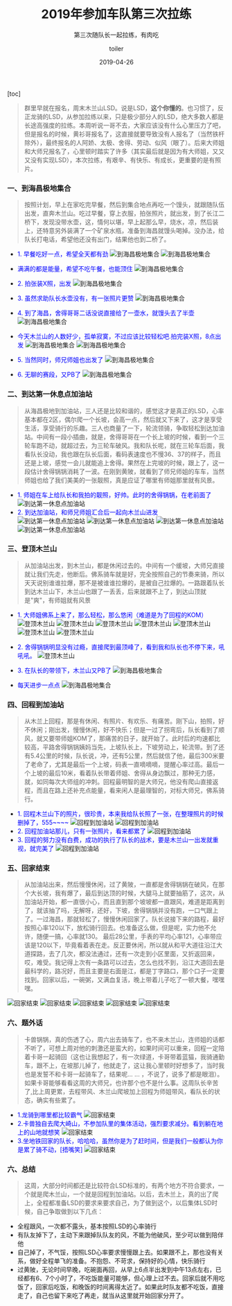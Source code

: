 ﻿---
layout:     post
title:         2019年参加车队第三次拉练
subtitle:   第三次随队长一起拉练，有肉吃
date:       2019-04-26
author:     toiler
header-img: img/bike-img/20190420/9999.jpg
catalog: true
tags:
    - 休闲
    - 骑行活动
---
[toc]
> 群里早就在报名，周末木兰山LSD。说是LSD，**这个你懂的**。也习惯了，反正龙骑的LSD，从参加拉练以来，只是极少部分人的LSD，绝大多数人都是长途高强度的拉练。本周听说一哥不去，大家应该没有什么心里压力了吧，但是报名的时候，黄衫哥报名了，这直接就要导致没有人报名了（当然铁杆除外），最终报名的人阿娇、太极、舍得、劳动、似风（眼了）。后来大师姐和大师兄报名了，心里顿时踏实了许多（其实最后就是因为有大师姐，又又又没有实现LSD），本次拉练，有艰辛、有快乐、有成长，更重要的是有照片。

### 一、到海昌极地集合
> 按照计划，早上在家吃完早餐，然后到集合地点再吃一个馒头，就跟随队伍出发，直奔木兰山。吃过早餐，穿上衣服，拍张照片，就出发，到了长江二桥下，发现没带水壶，这，情何以堪，早上起那么早，烧水，凉，然后装上，还特意另外装满了一个矿泉水瓶，准备到海昌就馒头喝掉。没办法，给队长打电话，希望他还没有出门，结果他也到二桥了。

- <font color='#0000FF'>1. 早餐吃好一点，希望全天都有劲</font>
![到海昌极地集合](https://laodongrenmin.github.io/img/bike-img/20190420/0000.jpg)
![到海昌极地集合](https://laodongrenmin.github.io/img/bike-img/20190420/0001.jpg)
- <font color='#0000FF'>满满的都是能量，希望不吃午餐，也能顶住</font>
![到海昌极地集合](https://laodongrenmin.github.io/img/bike-img/20190420/0002.jpg)
- <font color='#0000FF'>2. 拍张装X照，出发</font>
![到海昌极地集合](https://laodongrenmin.github.io/img/bike-img/20190420/0003.jpg)
- <font color='#0000FF'>3. 虽然求助队长水壶没有，有一张照片更赞</font>
![到海昌极地集合](https://laodongrenmin.github.io/img/bike-img/20190420/0027.jpg)
- <font color='#0000FF'>4. 到了海昌，舍得哥哥二话没说直接给了一壶水，就馒头去了半壶</font>
![到海昌极地集合](https://laodongrenmin.github.io/img/bike-img/20190420/0026.jpg)
- <font color='#0000FF'>今天木兰山的人数好少，孤单寂寞，不过应该比较轻松吧.拍完装X照，8点出发</font>
![到海昌极地集合](https://laodongrenmin.github.io/img/bike-img/20190420/0004.jpg)
![到海昌极地集合](https://laodongrenmin.github.io/img/bike-img/20190420/0005.jpg)
- <font color='#0000FF'>5. 当然同时，师兄师姐也出发了</font>
![到海昌极地集合](https://laodongrenmin.github.io/img/bike-img/20190420/0028.jpg)

- <font color='#0000FF'>6. 无聊的赛段，又PB了</font>
![到海昌极地集合](https://laodongrenmin.github.io/img/bike-img/20190420/0037.jpg)

### 二、到达第一休息点加油站
> 从海昌极地到加油站，三人还是比较和谐的，感觉这才是真正的LSD，心率基本都在2区，偶尔爬一个长坡，会高一点，然后就又下来了，这才是享受生活，享受骑行的乐趣。三人也商量了一下，轮流领骑，争取轻松到达加油站。中间有一段小插曲，就是，舍得哥哥在一个长上坡的时候，看到一个三轮车跑不动，就超过去，为三轮车破风。我和队长呢，就在三轮车后面，我看队长没动，我也跟在队长后面，看码表速度也不慢36、37的样子，而且还是上坡，感觉一会儿就能追上舍得。果然在上完坡的时候，跟上了，这一段估计舍得锅锅消耗了一波。在刚到黄陂，就看到了师兄师姐的车车，当然师姐也给了我们美美的一张靓照，真是应证了哪里有师姐那里就有风景。

- <font color='#0000FF'>1. 师姐在车上给队长和我拍的靓照，好帅。此时的舍得锅锅，在老前面了</font>
![到达第一休息点加油站](https://laodongrenmin.github.io/img/bike-img/20190420/0025.jpg)
- <font color='#0000FF'>2. 到达加油站，和师兄师姐汇合后一起向木兰山进发</font>
![到达第一休息点加油站](https://laodongrenmin.github.io/img/bike-img/20190420/0006.jpg)
![到达第一休息点加油站](https://laodongrenmin.github.io/img/bike-img/20190420/0007.jpg)
![到达第一休息点加油站](https://laodongrenmin.github.io/img/bike-img/20190420/0019.jpg)
![到达第一休息点加油站](https://laodongrenmin.github.io/img/bike-img/20190420/0016.jpg)

### 三、登顶木兰山
> 从加油站出发，到木兰山，都是休闲过去的。中间有一个缓坡，大师兄直接就让我们先走，他断后。佛系骑车就是好，完全按照自己的节奏来骑，所以天天说别谁谁拉爆，那不是被谁谁拉爆的，是被自己拉爆的。一路跟着队长到达木兰山下，木兰山也跟了一丢丢，后来就跟不上了，到达山顶就是"爽"，有师姐就有风景

- <font color='#0000FF'>1. 大师姐佛系上来了，那么轻松，那么悠闲（难道是为了回程的KOM）</font>
![登顶木兰山](https://laodongrenmin.github.io/img/bike-img/20190420/0033.jpg)
![登顶木兰山](https://laodongrenmin.github.io/img/bike-img/20190420/0034.jpg)
![登顶木兰山](https://laodongrenmin.github.io/img/bike-img/20190420/0008.jpg)
![登顶木兰山](https://laodongrenmin.github.io/img/bike-img/20190420/0029.jpg)
![登顶木兰山](https://laodongrenmin.github.io/img/bike-img/20190420/0031.jpg)
![登顶木兰山](https://laodongrenmin.github.io/img/bike-img/20190420/0032.jpg)
![登顶木兰山](https://laodongrenmin.github.io/img/bike-img/20190420/0030.jpg)
- <font color='#0000FF'>2. 舍得锅锅明显没有过瘾，直接爬到最顶峰了，看到我和队长也不停下来，吼吼吼。</font>
![登顶木兰山](https://laodongrenmin.github.io/img/bike-img/20190420/0024.jpg)

- <font color='#0000FF'>3. 在队长的带领下，木兰山又PB了</font>
![到海昌极地集合](https://laodongrenmin.github.io/img/bike-img/20190420/0038.jpg)
- <font color='#0000FF'>每天进步一点点</font>
![到海昌极地集合](https://laodongrenmin.github.io/img/bike-img/20190420/0039.jpg)

### 四、回程到加油站
> 从木兰上回程，那是有休闲、有照片、有欢乐、有痛苦。刚下山，拍照，好不休闲；刚出发，慢慢休闲，好不快乐；但是一过了拐弯后，队长看到了顺风，就又要带师姐KOM了，那痛苦的日子，就开始了。此时后的均速都比较高，平路舍得锅锅姨妈当先，上坡队长上，下坡劳动上，轮流带。到了还有5.4公里的时候，队长说，冲，还有5公里，然后就信了他，最后300米要了老命了，尤其是最后一个上坡，码表一直嘀嘀嘀，提醒心率过高。最后一个上坡的最后10米，看着队长带着师姐、舍得从身边飘过，那种无力感，就，如同每次大师组的冲刺。回程最明智的是大师兄，他没有爬山直接返程，而且在路上还补充点能量，看来闲人是最理智的，对标大师兄，佛系骑行。 

- <font color='#0000FF'>1. 回程木兰山下的照片，很珍贵，本来我给队长照了一张，在整理照片的时候删掉了，555~~~~</font>
![回程到加油站](https://laodongrenmin.github.io/img/bike-img/20190420/0018.jpg)
![回程到加油站](https://laodongrenmin.github.io/img/bike-img/20190420/0035.jpg)
- <font color='#0000FF'>2. 回程加油站那儿，只有一张照片，看来都累了</font>
![回程到加油站](https://laodongrenmin.github.io/img/bike-img/20190420/0009.jpg)
- <font color='#0000FF'>3. 回程的努力没有白费，成功的执行了队长的战术，要是木兰山一出发就重视，就完美了</font>
![回程到加油站](https://laodongrenmin.github.io/img/bike-img/20190420/0020.jpg)

### 五、回家结束
> 从加油站出来，然后慢慢休闲，过了黄陂，一直都是舍得锅锅在破风，在那个大长坡，我有爆了，最后到达顶的时候，大腿马上就要抽筋了，这次，从加油站开始，都一直很小心，而且直到那个坡坡都一直跟风，难道是距离到了，就该抽了吗，无解呀，还好，下坡，舍得锅锅并没有跑，一口气跟上了。一过海昌，那就轻松了，慢慢休闲回家了。队长说接下来的路程，最好按照心率120以下，放松骑行回去。也准备这么做，但是呢，实力他不允许，随便一搞，心率就130。 最后28公里，手表的平均心率121，心率带应该是120以下，毕竟看着表在走。反正要休闲，所以就从和平大道往沿江大道探路，去了几次，都没法通过，还有一次走到小区里面，又折返回来，哎，难受。我记得上次有一条路可以过去，怎么也找不到，沿江大道回去是最科学的，路况好，而且主要是右面是江，都是丁字路口，那个口子一定要找到。回家以后，一碗粥，又满血复活，晚上带着儿子吃了一顿大餐，嘿嘿嘿。

![回家结束](https://laodongrenmin.github.io/img/bike-img/20190420/0010.jpg)
![回家结束](https://laodongrenmin.github.io/img/bike-img/20190420/0011.jpg)
![回家结束](https://laodongrenmin.github.io/img/bike-img/20190420/0012.jpg)
![回家结束](https://laodongrenmin.github.io/img/bike-img/20190420/0013.jpg)
![回家结束](https://laodongrenmin.github.io/img/bike-img/20190420/0014.jpg)

### 六、题外话
> 卡兽锅锅，真的伤透了心，周六出去骑车了，也不来木兰山，连师姐的话都不听了，可想上周对他的刺激还是蛮大的，如果时间可以重来，回程一定陪着卡哥一起骑回（这也让我想起了，有一次绿道，卡哥带着蓝猫，我骑通勤车，跟不上，在坡那儿掉了，他就走了，这让我心里顿时好想多了，当时我也是发誓不和卡哥一起骑车了，结果呢... ... ，不说了，说多了都是眼泪）。如果卡哥能够看看这周的大师兄，也许那个也不是什么事。这周队长辛苦了,比上周更累，去程带风、木兰山爬坡加上回程为师姐带风，看队长的状态，确实有些累了。

- <font color='#0000FF'>1.龙骑到哪里都比较霸气</font>
![回家结束](https://laodongrenmin.github.io/img/bike-img/20190420/0021.jpg)
- <font color='#0000FF'>2.卡兽独自去爬大崎山，不参加队里的集体活动，强烈要求减分。看到躺在地上的山地就想笑</font>
![回家结束](https://laodongrenmin.github.io/img/bike-img/20190420/0022.jpg)
- <font color='#0000FF'>3.坐地铁回家的队长，哈哈哈，虽然你是为了赶时间，但是我们一般都认为你是累了骑不动，[捂嘴笑]</font>
![回家结束](https://laodongrenmin.github.io/img/bike-img/20190420/0017.jpg)

### 六、总结
> 这周，大部分时间都还是比较符合LSD标准的，有两个地方不符合要求，一个就是爬木兰山，一个就是回程到加油站。以后，去木兰上，真的出了爬上，全程都准备LSD的要求来要求自己，为了做到这个，以后集体LSD时候，自己争取做到以下几点：

- 全程跟风，一次都不露头，基本按照LSD的心率骑行
- 有队友掉下了，主动下来跟掉队队友的风，不能为他破风，至少可以做到陪伴他
- 自己掉了，不气馁，按照LSD心率要求慢慢跟上去。如果跟不上，那也没有关系，做好全程单飞的准备。不抱怨、不苛求，保持好的心情，快乐骑行
- 过黄陂，无论时间早晚，吃碗面再回，从早上6点半出发到中午13点左右，已经都有6、7个小时了，不吃饭能量可能够，但心理上过不去。回家后就不用吃饭了，回家后吃饭，和晚饭的时间离得太近了。如果此时队友都不吃饭，直接走了，自己也留下来吃了再走，就当从这里就开始回家分开了。